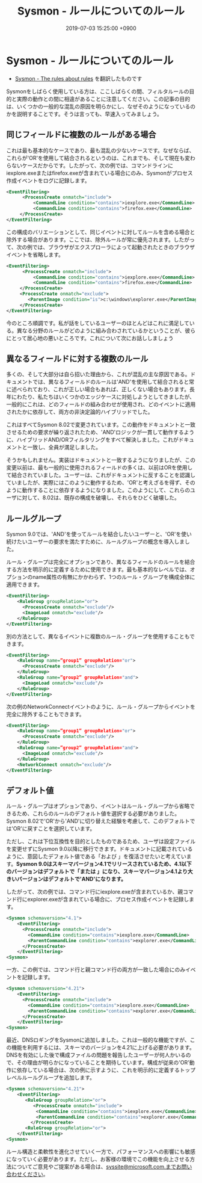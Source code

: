 ﻿---
layout: post
title:  Sysmon - ルールについてのルール
date:   2019-07-03 15:25:00 +0900
categories: [sysmon]
---

# Sysmon - ルールについてのルール

- [Sysmon - The rules about rules](https://techcommunity.microsoft.com/t5/Sysinternals-Blog/Sysmon-The-rules-about-rules/ba-p/733649) を翻訳したものです

Sysmonをしばらく使用している方は、ここしばらくの間、フィルタルールの目的と実際の動作との間に相違があることに注意してください。この記事の目的は、いくつかの一般的な混乱の原因を明らかにし、なぜそのようになっているのかを説明することです。そうは言っても、早速入ってみましょう。

## 同じフィールドに複数のルールがある場合

これは最も基本的なケースであり、最も混乱の少ないケースです。なぜならば、これらが'OR'を使用して結合されるというのは、これまでも、そして現在も変わらないケースだからです。したがって、次の例では、コマンドラインにiexplore.exeまたはfirefox.exeが含まれている場合にのみ、Sysmonがプロセス作成イベントをログに記録します。


```xml
<EventFiltering>
      <ProcessCreate onmatch="include">
          <CommandLine condition="contains">iexplore.exe</CommandLine>
          <CommandLine condition="contains">firefox.exe</CommandLine>
     </ProcessCreate>
</EventFiltering>
```

この構成のバリエーションとして、同じイベントに対してルールを含める場合と除外する場合があります。ここでは、除外ルールが常に優先されます。したがって、次の例では、ブラウザがエクスプローラによって起動されたときのブラウザイベントを省略します。

```xml
<EventFiltering>
      <ProcessCreate onmatch="include">
          <CommandLine condition="contains">iexplore.exe</CommandLine>
          <CommandLine condition="contains">firefox.exe</CommandLine>
     </ProcessCreate>
     <ProcessCreate onmatch="exclude">
        <ParentImage condition="is">c:\windows\explorer.exe</ParentImage>
     </ProcessCreate>
</EventFiltering>
```

今のところ順調です。私が話をしているユーザーのほとんどはこれに満足している。異なる分野のルールがどのように組み合わされているかということが、彼らにとって居心地の悪いところです。これについて次にお話ししましょう

## 異なるフィールドに対する複数のルール

多くの、そして大部分は自ら招いた理由から、これが混乱の主な原因である。ドキュメントでは、異なるフィールドのルールは'AND'を使用して結合されると常に述べられており、これが正しい場合もあれば、正しくない場合もあります。長年にわたり、私たちはいくつかのエッジケースに対処しようとしてきましたが、一般的にこれは、どのフィールドの組み合わせが使用され、どのイベントに適用されたかに依存して、両方の非決定論的ハイブリッドでした。

これはすべてSysmon 8.02で変更されています。この動作をドキュメントと一致させるための要求が繰り返されたため、'AND'ロジックが一貫して動作するように、ハイブリッドAND/ORフィルタリングをすべて解決しました。これがドキュメントと一致し、全員が満足しました。

そうかもしれません。実装はドキュメントと一致するようになりましたが、この変更以前は、最も一般的に使用されるフィールドの多くは、以前はORを使用して結合されていました。ユーザーは、これがドキュメントに反することを認識していましたが、実際にはこのように動作するため、'OR'と考えざるを得ず、そのように動作することに依存するようになりました。このようにして、これらのユーザに対して、8.02は、既存の構成を破壊し、それらをひどく破壊した。

## ルールグループ

Sysmon 9.0では、'AND'を使ってルールを結合したいユーザーと、'OR'を使い続けたいユーザーの要求を満たすために、ルールグループの概念を導入しました。

ルール・グループは完全にオプションであり、異なるフィールドのルールを結合する方法を明示的に定義するために使用できます。最も基本的なレベルでは、オプションのname属性の有無にかかわらず、1つのルール・グループを構成全体に適用できます。


```xml
<EventFiltering>
    <RuleGroup groupRelation="or">
      <ProcessCreate onmatch="exclude"/>
      <ImageLoad onmatch="exclude"/>
    </RuleGroup>
</EventFiltering>
```

別の方法として、異なるイベントに複数のルール・グループを使用することもできます。

```xml
<EventFiltering>
    <RuleGroup name=”group1” groupRelation="or">
      <ProcessCreate onmatch="exclude"/>
    </RuleGroup>
    <RuleGroup name=”group2” groupRelation="and">
      <ImageLoad onmatch="exclude"/>
    </RuleGroup>
</EventFiltering>
```

次の例のNetworkConnectイベントのように、ルール・グループからイベントを完全に除外することもできます。

```xml
<EventFiltering>
    <RuleGroup name=”group1” groupRelation="or">
      <ProcessCreate onmatch="exclude"/>
    </RuleGroup>
    <RuleGroup name=”group2” groupRelation="and">
      <ImageLoad onmatch="exclude"/>
    </RuleGroup>
    <NetworkConnect onmatch="exclude"/>
</EventFiltering>
```

## デフォルト値

ルール・グループはオプションであり、イベントはルール・グループから省略できるため、これらのルールのデフォルト値を選択する必要がありました。Sysmon 8.02で'OR'から'AND'に切り替えた経験を考慮して、このデフォルトでは'OR'に戻すことを選択しています。

ただし、これは下位互換性を目的としたものであるため、ユーザは設定ファイルを変更せずにSysmon 9.0以降に移行できます。ドキュメントに記載されているように、意図したデフォルト値である「および 」を復活させたいと考えています。**Sysmon 9.0はスキーマバージョン4.1でリリースされているため、4.1以下のバージョンはデフォルトで「または 」になり、スキーマバージョン4.1より大きいバージョンはデフォルトで'AND'になります。**

したがって、次の例では、コマンド行にiexplore.exeが含まれているか、親コマンド行にexplorer.exeが含まれている場合に、プロセス作成イベントを記録します。


```xml
<Sysmon schemaversion="4.1">
    <EventFiltering>
      <ProcessCreate onmatch="include">
        <CommandLine condition="contains">iexplore.exe</CommandLine>
        <ParentCommandLine condition="contains">explorer.exe</CommandLine>
      </ProcessCreate>
    </EventFiltering>
<Sysmon>
```

一方、この例では、コマンド行と親コマンド行の両方が一致した場合にのみイベントを記録します。

```xml
<Sysmon schemaversion="4.21">
    <EventFiltering>
      <ProcessCreate onmatch="include">
        <CommandLine condition="contains">iexplore.exe</CommandLine>
        <ParentCommandLine condition="contains">explorer.exe</CommandLine>
      </ProcessCreate>
    </EventFiltering>
<Sysmon>
```

最近、DNSロギングをSysmonに追加しました。これは一般的な機能ですが、この機能を利用するには、スキーマのバージョンを4.21に上げる必要があります。DNSを有効にした後で構成ファイルの問題を報告したユーザーが何人かいるので、その理由が明らかになっていることを期待しています。構成が従来の'OR'動作に依存している場合は、次の例に示すように、これを明示的に定義するトップレベルルールグループを追加します。

```xml
<Sysmon schemaversion="4.21">
    <EventFiltering>
       <RuleGroup groupRelation="or">
          <ProcessCreate onmatch="include">
           <CommandLine condition="contains">iexplore.exe</CommandLine>
           <ParentCommandLine condition="contains">explorer.exe</CommandLine>
         </ProcessCreate>
       <RuleGroup groupRelation="or">
    </EventFiltering>
<Sysmon>
```
ルール構造と柔軟性を進化させていく一方で、パフォーマンスへの影響にも敏感になっていく必要があります。ただし、お客様の環境でこの機能を向上させる方法についてご意見やご提案がある場合は、syssite@microsoft.com.までお問い合わせください。
